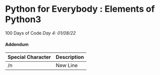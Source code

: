 # Python for Everybody : Elements of Python3

100 Days of Code *Day 4: 01/08/22*

#### Addendum

| Special Character | Description |
| ----------------- | ----------- |
| /n                | New Line    |

